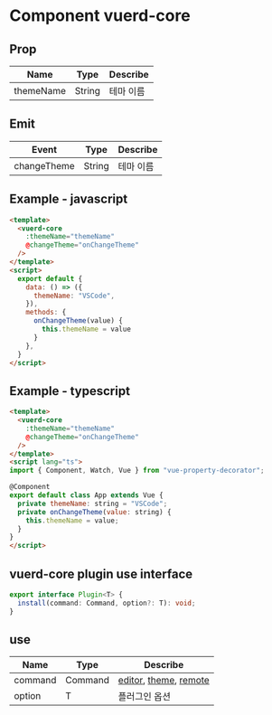 # Component vuerd-core

## Prop
| Name | Type | Describe |
| --- | --- | --- |
| themeName | String | 테마 이름 |

## Emit
| Event | Type | Describe |
| --- | --- | --- |
| changeTheme | String | 테마 이름 |

## Example - javascript
```html
<template>
  <vuerd-core
    :themeName="themeName"
    @changeTheme="onChangeTheme"
  />
</template>
<script>
  export default {
    data: () => ({
      themeName: "VSCode",
    }),
    methods: {
      onChangeTheme(value) {
        this.themeName = value
      }
    },
  }
</script>
```

## Example - typescript
```html
<template>
  <vuerd-core
    :themeName="themeName"
    @changeTheme="onChangeTheme"
  />
</template>
<script lang="ts">
import { Component, Watch, Vue } from "vue-property-decorator";

@Component
export default class App extends Vue {
  private themeName: string = "VSCode";
  private onChangeTheme(value: string) {
    this.themeName = value;
  }
}
</script>
```

## vuerd-core plugin use interface
```typescript
export interface Plugin<T> {
  install(command: Command, option?: T): void;
}
```

## use
| Name | Type | Describe |
| --- | --- | --- |
| command | Command | [editor](http://localhost:8000/?path=/story/plugin-command--editor), [theme](https://vuerd.github.io/vuerd-docs/?path=/story/plugin-command--theme), [remote](http://localhost:8000/?path=/story/plugin-command--remote) |
| option | T | 플러그인 옵션 |

